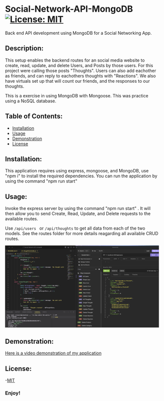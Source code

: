 # Social-Network-API-MongoDB [![License: MIT](https://img.shields.io/badge/License-MIT-yellow.svg)](https://opensource.org/licenses/MIT)

Back end API development using MongoDB for a Social Networking App. 


## Description:
This setup enables the backend routes for an social media website to create, read, update, and delete Users, and Posts by those users. For this project were calling those posts "Thoughts". Users can also add eachother as friends, and can reply to eachothers thoughts with "Reactions". We also have virtuals set up that will count our friends, and the responses to our thoughts. 


This is a exercise in using MongoDB with Mongoose. This was practice using a NoSQL database.    

## Table of Contents:
  - [Installation](#installation)
  - [Usage](#usage)
  - [Demonstration](#demonstration)
  - [License](#license)


## Installation:
This application requires using express, mongoose, and MongoDB, use "npm i" to install the required dependencies. You can run the application by using the command "npm run start" 

## Usage:
Invoke the express server by using the command "npm run start" . It will then allow you to send Create, Read, Update, and Delete requests to the available routes. 

Use ```/api/users ``` or ```/api/thoughts``` to get all data from each of the two models. See the routes folder for more details reagarding all available CRUD routes. 

![screenshot of app](assets/ss1.png)

## Demonstration:
[Here is a video demonstration of my application](https://drive.google.com/file/d/1KtnNVYf5D6DLa3Q9fQ1lwSWEX7tXCzL1/view)

## License:
-[MIT](https://opensource.org/license/mit/) 

### Enjoy!




